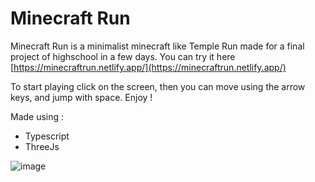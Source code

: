 # Minecraft Run
Minecraft Run is a minimalist minecraft like Temple Run made for a final project of highschool in a few days.
You can try it here [https://minecraftrun.netlify.app/](https://minecraftrun.netlify.app/) <br />

To start playing click on the screen, then you can move using the arrow keys, and jump with space. Enjoy !

Made using :
- Typescript
- ThreeJs

![image](https://github.com/0xPierre/MinecraftRun/assets/64857347/2c338d42-7b30-4007-9b95-20a2ac6dbab5)
